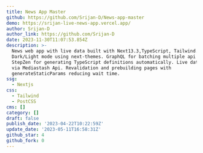 ```yaml
---
title: News App Master
github: https://github.com/Srijan-D/News-app-master
demo: https://srijan-live-news-app.vercel.app/
author: Srijan-D
author_link: https://github.com/Srijan-D
date: 2023-11-30T11:07:53.854Z
description: >-
  News web app with live data built with Next13.3,TypeScript, Tailwind.
  Dark/Light mode using next-themes. GraphQL for batching multiple api calls.
  StepZen for generating TypeScript definitions automatically. Live data pulled
  via Mediastash Api. Revalidation and prebuilding pages with
  generateStaticParams reducing wait time.
ssg:
  - Nextjs
css:
  - Tailwind
  - PostCSS
cms: []
category: []
draft: false
publish_date: '2023-04-22T10:22:59Z'
update_date: '2023-05-11T16:58:31Z'
github_star: 4
github_fork: 0
---
```

